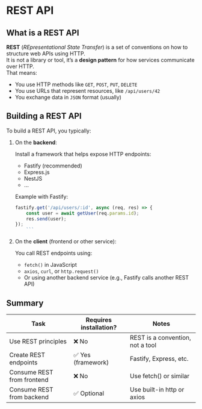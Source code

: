 # REST API

## What is a REST API

**REST** (_REpresentational State Transfer_) is a set of conventions on how to structure web APIs using HTTP. \
It is not a library or tool, it’s a **design pattern** for how services communicate over HTTP. \
That means:

- You use HTTP methods like `GET`, `POST`, `PUT`, `DELETE`
- You use URLs that represent resources, like `/api/users/42`
- You exchange data in `JSON` format (usually)

## Building a REST API

To build a REST API, you typically:

1. On the **backend**:

	Install a framework that helps expose HTTP endpoints:

	+ Fastify (recommended)
	+ Express.js
	+ NestJS
	+ ...

	Example with Fastify:
	```js
	fastify.get('/api/users/:id', async (req, res) => {
		const user = await getUser(req.params.id);
		res.send(user);
	});
		```
2.  On the **client** (frontend or other service):

	You call REST endpoints using:

	- `fetch()` in JavaScript
	- `axios`, `curl`, or `http.request()`
	- Or using another backend service (e.g., Fastify calls another REST API)

## Summary

Task                       | Requires installation? | Notes
-------------------------- | ---------------------- | --------------------------------
Use REST principles	       |   ❌ No	               | REST is a convention, not a tool
Create REST endpoints	   |   ✅ Yes (framework)   | Fastify, Express, etc.
Consume REST from frontend |   ❌ No	               | Use fetch() or similar
Consume REST from backend  |   ✅ Optional	       | Use built-in http or axios